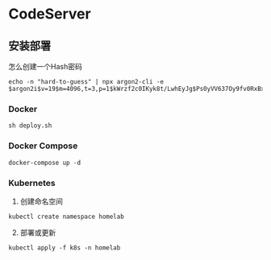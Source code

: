 # CodeServer

## 安装部署

怎么创建一个Hash密码

```shell
echo -n "hard-to-guess" | npx argon2-cli -e
$argon2i$v=19$m=4096,t=3,p=1$kWrzf2c0IKyk8t/LwhEyJg$Ps0yVV637Oy9fv0RxBxhIwhbGweQYNDjOMdy69MGyW4
```

### Docker

```shell
sh deploy.sh
```

### Docker Compose

```shell
docker-compose up -d
```

### Kubernetes

1. 创建命名空间

```shell
kubectl create namespace homelab
```

2. 部署或更新

```shell
kubectl apply -f k8s -n homelab
```
